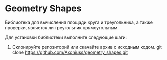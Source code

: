 # Geometry Shapes

Библиотека для вычисления площади круга и треугольника, а также проверки, является ли треугольник прямоугольным.


Для установки библиотеки выполните следующие шаги:

1. Склонируйте репозиторий или скачайте архив с исходным кодом.
   git clone https://github.com/Axoniuss/geometry_shapes.git
